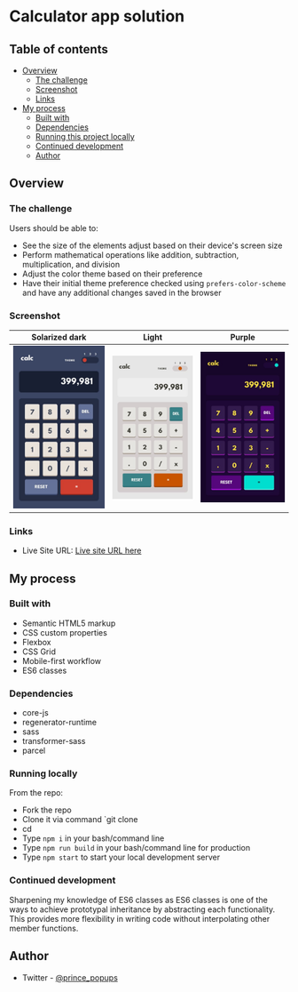 # Calculator app solution

## Table of contents

- [Overview](#overview)
  - [The challenge](#the-challenge)
  - [Screenshot](#screenshot)
  - [Links](#links)
- [My process](#my-process)
  - [Built with](#built-with)
  - [Dependencies](#dependencies)
  - [Running this project locally](#running-locally)
  - [Continued development](#continued-development)
  - [Author](#author)

## Overview

### The challenge

Users should be able to:

- See the size of the elements adjust based on their device's screen size
- Perform mathematical operations like addition, subtraction, multiplication, and division
- Adjust the color theme based on their preference
- Have their initial theme preference checked using `prefers-color-scheme` and have any additional changes saved in the browser

### Screenshot

|                  Solarized dark                  | Light                                            |  Purple
| :----------------------------------------------: | :----------------------------------------------: | :-------------------------------------------------------:|
| ![](./src/assets/design/mobile-design-theme-1.jpg) | ![](./src/assets/design/mobile-design-theme-2.jpg) | ![](./src/assets/design/mobile-design-theme-3.jpg)

### Links

- Live Site URL: [Live site URL here](https://calculator-prince.netlify.app/)

## My process

### Built with

- Semantic HTML5 markup
- CSS custom properties
- Flexbox
- CSS Grid
- Mobile-first workflow
- ES6 classes

### Dependencies

- core-js
- regenerator-runtime
- sass
- transformer-sass
- parcel

### Running locally

  From the repo:
- Fork the repo
- Clone it via command `git clone <URL of your forked repo>
- cd <forked repo directory>
- Type `npm i` in your bash/command line
- Type `npm run build` in your bash/command line for production
- Type `npm start` to start your local development server

### Continued development

Sharpening my knowledge of ES6 classes as ES6 classes is one of the ways to achieve prototypal inheritance by abstracting each functionality. This provides more flexibility in writing code without interpolating other member functions.

## Author

- Twitter - [@prince_popups](https://www.twitter.com/yourusername)

